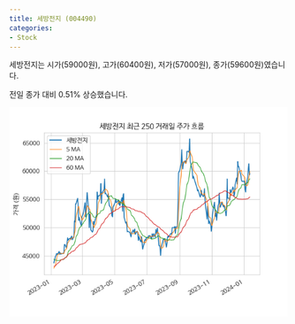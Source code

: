 ```yaml
---
title: 세방전지 (004490)
categories:
- Stock
---
```


세방전지는 시가(59000원), 고가(60400원), 저가(57000원), 종가(59600원)였습니다.

전일 종가 대비 0.51% 상승했습니다.

<!-- more -->

![004490](/assets/images/stock/004490.png)